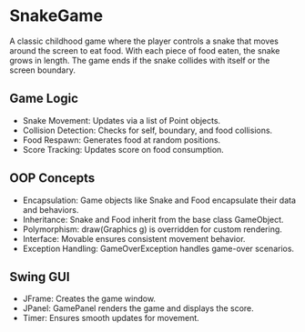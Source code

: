 # SnakeGame
A classic childhood game where the player controls a snake that moves around the screen to eat food. With each piece of food eaten, the snake grows in length. The game ends if the snake collides with itself or the screen boundary.

## Game Logic
- Snake Movement: Updates via a list of Point objects.  
- Collision Detection: Checks for self, boundary, and food collisions.  
- Food Respawn: Generates food at random positions.  
- Score Tracking: Updates score on food consumption.  
 
## OOP Concepts  
- Encapsulation: Game objects like Snake and Food encapsulate their data and behaviors.  
- Inheritance: Snake and Food inherit from the base class GameObject.  
- Polymorphism: draw(Graphics g) is overridden for custom rendering.  
- Interface: Movable ensures consistent movement behavior.  
- Exception Handling: GameOverException handles game-over scenarios.  
 
## Swing GUI  
- JFrame: Creates the game window.  
- JPanel: GamePanel renders the game and displays the score.  
- Timer: Ensures smooth updates for movement.  
